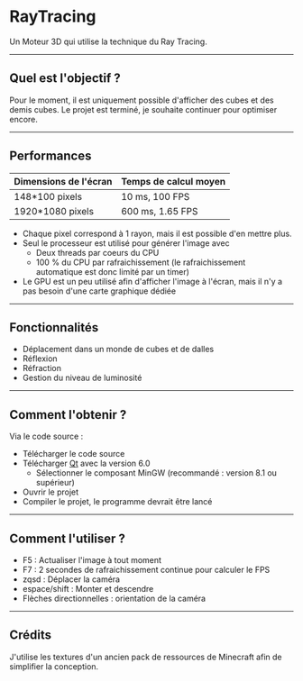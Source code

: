 # RayTracing

Un Moteur 3D qui utilise la technique du Ray Tracing.

---

## Quel est l'objectif ?

Pour le moment, il est uniquement possible d'afficher des cubes et des demis cubes.
Le projet est terminé, je souhaite continuer pour optimiser encore.

---

## Performances

| Dimensions de l'écran | Temps de calcul moyen |
| --------------------- | --------------------- |
| 148*100 pixels        | 10 ms, 100 FPS        |
| 1920*1080 pixels      | 600 ms, 1.65 FPS      |

- Chaque pixel correspond à 1 rayon, mais il est possible d'en mettre plus.
- Seul le processeur est utilisé pour générer l'image avec
  - Deux threads par coeurs du CPU
  - 100 % du CPU par rafraichissement (le rafraichissement automatique est donc limité par un timer)
- Le GPU est un peu utilisé afin d'afficher l'image à l'écran, mais il n'y a pas besoin d'une carte graphique dédiée

---

## Fonctionnalités

- Déplacement dans un monde de cubes et de dalles
- Réflexion
- Réfraction
- Gestion du niveau de luminosité

---

## Comment l'obtenir ?

Via le code source :

- Télécharger le code source
- Télécharger [Qt](https://www.qt.io/download) avec la version 6.0
  - Sélectionner le composant MinGW (recommandé : version 8.1 ou supérieur)
- Ouvrir le projet
- Compiler le projet, le programme devrait être lancé

---

## Comment l'utiliser ?

- F5 : Actualiser l'image à tout moment
- F7 : 2 secondes de rafraichissement continue pour calculer le FPS
- zqsd : Déplacer la caméra
- espace/shift : Monter et descendre
- Flèches directionnelles : orientation de la caméra

---

## Crédits

J'utilise les textures d'un ancien pack de ressources de Minecraft afin de simplifier la conception.
